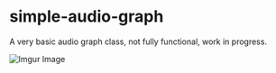 # simple-audio-graph
A very basic audio graph class, not fully functional, work in progress.

![Imgur Image](https://i.imgur.com/OPR6fNq.png)
